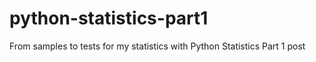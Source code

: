 # python-statistics-part1
From samples to tests for my statistics with Python Statistics Part 1 post
